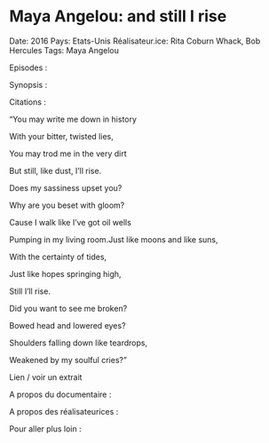 # Maya Angelou: and still I rise

Date: 2016
Pays: Etats-Unis
Réalisateur.ice: Rita Coburn Whack, Bob Hercules
Tags: Maya Angelou

Episodes : 

Synopsis : 

Citations : 

“You may write me down in history

With your bitter, twisted lies,

You may trod me in the very dirt

But still, like dust, I’ll rise.

Does my sassiness upset you?

Why are you beset with gloom?

Cause I walk like I’ve got oil wells

Pumping in my living room.Just like moons and like suns,

With the certainty of tides,

Just like hopes springing high,

Still I’ll rise.

Did you want to see me broken?

Bowed head and lowered eyes?

Shoulders falling down like teardrops,

Weakened by my soulful cries?”

Lien / voir un extrait 

A propos du documentaire : 

A propos des réalisateurices : 

Pour aller plus loin :